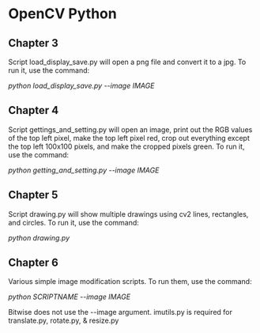 # OpenCV Python
## Chapter 3
Script load_display_save.py will open a png file and convert it to a jpg. To run it, use the command:

*python load_display_save.py --image IMAGE*

## Chapter 4
Script gettings_and_setting.py will open an image, print out the RGB values of the top left pixel, make the top left pixel red, crop out everything except the top left 100x100 pixels, and make the cropped pixels green. To run it, use the command:

*python getting_and_setting.py --image IMAGE*

## Chapter 5
Script drawing.py will show multiple drawings using cv2 lines, rectangles, and circles. To run it, use the command:

*python drawing.py*

## Chapter 6
Various simple image modification scripts. To run them, use the command:

*python SCRIPTNAME --image IMAGE*

Bitwise does not use the --image argument.
imutils.py is required for translate.py, rotate.py, & resize.py
